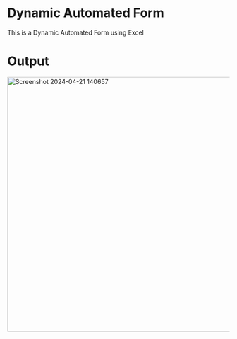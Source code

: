 # Dynamic Automated Form

This is a Dynamic Automated Form using Excel 

# Output

<img width="577" alt="Screenshot 2024-04-21 140657" src="https://github.com/purnchand/Dynamic-Automated-Form/assets/117894875/f26dad88-ca97-40cb-aa5d-5a406e41e13c">
